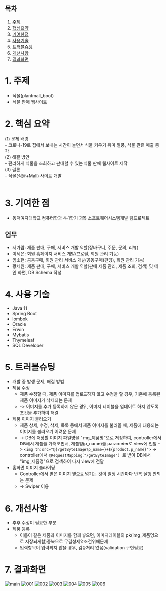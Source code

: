 ## 목차
1. [주제](-1.-주제)
2. [핵심요약](-2.-핵심-요약)
3. [기여한점](-3.-기여한-점)
4. [사용기술](-4.-사용-기술)
5. [트러블슈팅](-5.-트러블슈팅)
6. [개선사항](-6.-개선사항)
7. [결과화면](-7.-결과화면)
# 1. 주제
- 식몰(plantmall_boot)
- 식물 판매 웹사이트
# 2. 핵심 요약
  (1) 문제 배경<br>
  \- 코로나-19로 집에서 보내는 시간이 늘면서 식물 키우기 취미 열풍, 식물 관련 매출 증가<br>
  (2) 해결 방안<br>
  \- 편리하게 식물을 조회하고 판매할 수 있는 식물 판매 웹사이트 제작<br>
  (3) 결론<br>
  \- 식몰(식물+Mall) 사이트 개발 <br><br>

# 3. 기여한 점
- 동덕여자대학교 컴퓨터학과 4-1학기 과목 소프트웨어시스템개발 팀프로젝트
## 업무
  - 서가람: 제품 판매, 구매, 서비스 개발 역할(장바구니, 주문, 문의, 리뷰)
  - 이세은: 회원 홈페이지 서비스 개발(프로필, 회원 관리 기능)
  - 임소현: 공동구매, 회원 관리 서비스 개발(공동구매(펀딩), 회원 관리 기능)
  - 황세원: 제품 판매, 구매, 서비스 개발 역할(판매 제품 관리, 제품 조회, 검색) 및 메인 화면, DB Schema 작성

# 4. 사용 기술
- Java 11
- Spring Boot
- lombok
- Oracle
- Erwin
- Mybatis
- Thymeleaf
- SQL Developer

# 5. 트러블슈팅
- 개발 중 발생 문제, 해결 방법
- 제품 수정
  - 제품 수정할 때, 제품 이미지를 업로드하지 않고 수정을 할 경우, 기존에 등록된 제품 이미지가 삭제되는 문제
  -  -> 이미지를 추가 등록하지 않은 경우, 이미지 테이블을 업데이트 하지 않도록 조건을 추가하여 해결
- 제품 이미지 불러오기
  - 제품 상세, 수정, 삭제, 목록 등에서 제품 이미지를 불러올 때, 제품에 대응되는 이미지를 불러오기 어려운 문제
  -  -> DB에 저장할 이미지 파일명을 "img_제품명"으로 저장하여, controller에서 DB에서 제품을 가져오면서, 제품명(p_name)을 parameter로 view에 전달 -> ```<img th:src="@{/getByteImage?p_name=}+${product.p_name}">``` -> controller에서 ```@RequestMapping("/getByteImage") ```로 받아 DB에서 "img_제품명"으로 검색하여 다시 view에 전달
- 홈화면 이미지 슬라이딩
  - Controller에서 받은 이미지 옆으로 넘기는 것이 일정 시간마다 반복 실행 안되는 문제
  -  -> Swiper 이용

# 6. 개선사항
- 추후 수정이 필요한 부분
- 제품 등록
  - 이름이 같은 제품과 이미지를 함께 넣으면, 이미지테이블의 pk(img_제품명으로 저장되게함)중복으로 무결성제약조건위배문제
  - 입력항목이 입력되지 않을 경우, 검증처리 없음(validation 구현필요)

# 7. 결과화면
![main](https://user-images.githubusercontent.com/49058833/176376308-b240b794-d5f7-4a94-9c31-49850c9f7007.png)
![001](https://user-images.githubusercontent.com/49058833/176376386-7ab47054-1288-42bb-8c5c-76edc684ff86.png)
![002](https://user-images.githubusercontent.com/49058833/176376401-47cb07c5-b4af-4e27-8c77-f11a403c740f.png)
![003](https://user-images.githubusercontent.com/49058833/176376402-c20032b2-3385-457b-a641-d9e71f8baf66.png)
![004](https://user-images.githubusercontent.com/49058833/176376406-17aa3912-07f2-4217-abf8-4bd8438a8895.png)
![005](https://user-images.githubusercontent.com/49058833/176376409-68a06360-6e30-4672-b8de-86b6b0bb393b.png)
![006](https://user-images.githubusercontent.com/49058833/176376411-db2f164f-2cb8-4a6d-8fa5-eaeff1f30080.png)
